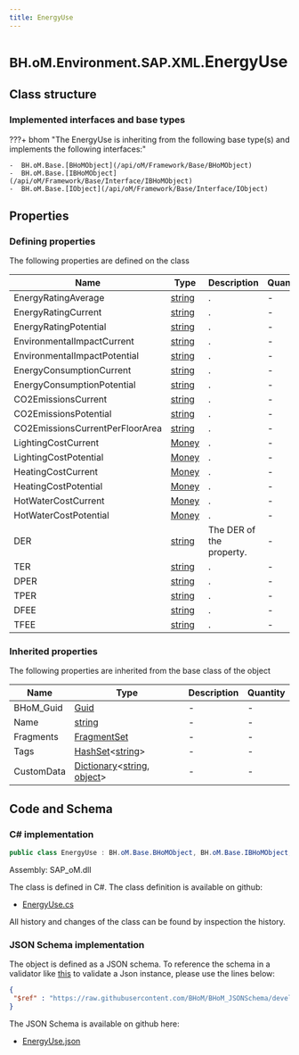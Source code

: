 ```yaml
---
title: EnergyUse
---
```


# <small>BH.oM.Environment.SAP.XML.</small>**EnergyUse**



## Class structure

### Implemented interfaces and base types

???+ bhom "The EnergyUse is inheriting from the following base type(s) and implements the following interfaces:"

    -  BH.oM.Base.[BHoMObject](/api/oM/Framework/Base/BHoMObject)
    -  BH.oM.Base.[IBHoMObject](/api/oM/Framework/Base/Interface/IBHoMObject)
    -  BH.oM.Base.[IObject](/api/oM/Framework/Base/Interface/IObject)


## Properties



### Defining properties

The following properties are defined on the class

| Name             | Type             | Description      | Quantity         |
|------------------|------------------|------------------|------------------|
| EnergyRatingAverage | [string](https://learn.microsoft.com/en-us/dotnet/api/System.String?view=netstandard-2.0) | . | - |
| EnergyRatingCurrent | [string](https://learn.microsoft.com/en-us/dotnet/api/System.String?view=netstandard-2.0) | . | - |
| EnergyRatingPotential | [string](https://learn.microsoft.com/en-us/dotnet/api/System.String?view=netstandard-2.0) | . | - |
| EnvironmentalImpactCurrent | [string](https://learn.microsoft.com/en-us/dotnet/api/System.String?view=netstandard-2.0) | . | - |
| EnvironmentalImpactPotential | [string](https://learn.microsoft.com/en-us/dotnet/api/System.String?view=netstandard-2.0) | . | - |
| EnergyConsumptionCurrent | [string](https://learn.microsoft.com/en-us/dotnet/api/System.String?view=netstandard-2.0) | . | - |
| EnergyConsumptionPotential | [string](https://learn.microsoft.com/en-us/dotnet/api/System.String?view=netstandard-2.0) | . | - |
| CO2EmissionsCurrent | [string](https://learn.microsoft.com/en-us/dotnet/api/System.String?view=netstandard-2.0) | . | - |
| CO2EmissionsPotential | [string](https://learn.microsoft.com/en-us/dotnet/api/System.String?view=netstandard-2.0) | . | - |
| CO2EmissionsCurrentPerFloorArea | [string](https://learn.microsoft.com/en-us/dotnet/api/System.String?view=netstandard-2.0) | . | - |
| LightingCostCurrent | [Money](/api/oM/Adapter/Environment/XML/Money) | . | - |
| LightingCostPotential | [Money](/api/oM/Adapter/Environment/XML/Money) | . | - |
| HeatingCostCurrent | [Money](/api/oM/Adapter/Environment/XML/Money) | . | - |
| HeatingCostPotential | [Money](/api/oM/Adapter/Environment/XML/Money) | . | - |
| HotWaterCostCurrent | [Money](/api/oM/Adapter/Environment/XML/Money) | . | - |
| HotWaterCostPotential | [Money](/api/oM/Adapter/Environment/XML/Money) | . | - |
| DER | [string](https://learn.microsoft.com/en-us/dotnet/api/System.String?view=netstandard-2.0) | The DER of the property. | - |
| TER | [string](https://learn.microsoft.com/en-us/dotnet/api/System.String?view=netstandard-2.0) | . | - |
| DPER | [string](https://learn.microsoft.com/en-us/dotnet/api/System.String?view=netstandard-2.0) | . | - |
| TPER | [string](https://learn.microsoft.com/en-us/dotnet/api/System.String?view=netstandard-2.0) | . | - |
| DFEE | [string](https://learn.microsoft.com/en-us/dotnet/api/System.String?view=netstandard-2.0) | . | - |
| TFEE | [string](https://learn.microsoft.com/en-us/dotnet/api/System.String?view=netstandard-2.0) | . | - |


### Inherited properties
The following properties are inherited from the base class of the object

| Name             | Type             | Description      | Quantity         |
|------------------|------------------|------------------|------------------|
| BHoM_Guid | [Guid](https://learn.microsoft.com/en-us/dotnet/api/System.Guid?view=netstandard-2.0) | - | - |
| Name | [string](https://learn.microsoft.com/en-us/dotnet/api/System.String?view=netstandard-2.0) | - | - |
| Fragments | [FragmentSet](/api/oM/Framework/Base/FragmentSet) | - | - |
| Tags | [HashSet](https://learn.microsoft.com/en-us/dotnet/api/System.Collections.Generic.HashSet-1?view=netstandard-2.0)&lt;[string](https://learn.microsoft.com/en-us/dotnet/api/System.String?view=netstandard-2.0)&gt; | - | - |
| CustomData | [Dictionary](https://learn.microsoft.com/en-us/dotnet/api/System.Collections.Generic.Dictionary-2?view=netstandard-2.0)&lt;[string](https://learn.microsoft.com/en-us/dotnet/api/System.String?view=netstandard-2.0), [object](https://learn.microsoft.com/en-us/dotnet/api/System.Object?view=netstandard-2.0)&gt; | - | - |


## Code and Schema

### C# implementation

``` C# title="C#"
public class EnergyUse : BH.oM.Base.BHoMObject, BH.oM.Base.IBHoMObject, BH.oM.Base.IObject
```

Assembly: SAP_oM.dll

The class is defined in C#. The class definition is available on github:

- [EnergyUse.cs](https://github.com/BHoM/SAP_Toolkit/blob/develop/SAP_oM/XML\EnergyUse.cs)

All history and changes of the class can be found by inspection the history.
### JSON Schema implementation

The object is defined as a JSON schema. To reference the schema in a validator like [this](https://www.jsonschemavalidator.net/) to validate a Json instance, please use the lines below:

``` json title="JSON Schema"
{
 "$ref" : "https://raw.githubusercontent.com/BHoM/BHoM_JSONSchema/develop/SAP_oM/SAP/XML/EnergyUse.json"
}
```

The JSON Schema is available on github here:

- [EnergyUse.json](https://github.com/BHoM/BHoM_JSONSchema/blob/develop/SAP_oM/SAP/XML/EnergyUse.json)
